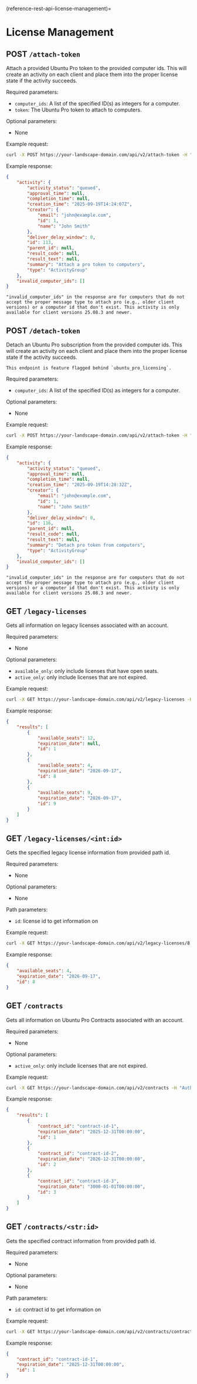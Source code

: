 (reference-rest-api-license-management)=
# License Management

## POST `/attach-token`

Attach a provided Ubuntu Pro token to the provided computer ids. This will create an activity on each client and place them into the proper license state if the activity succeeds.

Required parameters:

- `computer_ids`: A list of the specified ID(s) as integers for a computer.
- `token`: The Ubuntu Pro token to attach to computers.

Optional parameters:

- None

Example request:

```bash
curl -X POST https://your-landscape-domain.com/api/v2/attach-token -H "Authorization: Bearer $JWT" -d '{"computer_ids": [1, 2], "token": "<ubuntu-pro-token>"}'
```

Example response:
```json
{
    "activity": {
        "activity_status": "queued",
        "approval_time": null,
        "completion_time": null,
        "creation_time": "2025-09-19T14:24:07Z",
        "creator": {
            "email": "john@example.com",
            "id": 1,
            "name": "John Smith"
        },
        "deliver_delay_window": 0,
        "id": 113,
        "parent_id": null,
        "result_code": null,
        "result_text": null,
        "summary": "Attach a pro token to computers",
        "type": "ActivityGroup"
    },
    "invalid_computer_ids": []
}
```

```{note}
"invalid_computer_ids" in the response are for computers that do not accept the proper message type to attach pro (e.g., older client versions) or a computer id that don't exist. This activity is only available for client versions 25.08.3 and newer.
```

## POST `/detach-token`

Detach an Ubuntu Pro subscription from the provided computer ids. This will create an activity on each client and place them into the proper license state if the activity succeeds.

```{note}
This endpoint is feature flagged behind `ubuntu_pro_licensing`.
```

Required parameters:

- `computer_ids`: A list of the specified ID(s) as integers for a computer.

Optional parameters:

- None

Example request:

```bash
curl -X POST https://your-landscape-domain.com/api/v2/attach-token -H "Authorization: Bearer $JWT" -d '{"computer_ids": [1, 2]}'
```

Example response:

```json
{
    "activity": {
        "activity_status": "queued",
        "approval_time": null,
        "completion_time": null,
        "creation_time": "2025-09-19T14:28:32Z",
        "creator": {
            "email": "john@example.com",
            "id": 1,
            "name": "John Smith"
        },
        "deliver_delay_window": 0,
        "id": 116,
        "parent_id": null,
        "result_code": null,
        "result_text": null,
        "summary": "Detach pro token from computers",
        "type": "ActivityGroup"
    },
    "invalid_computer_ids": []
}
```

```{note}
"invalid_computer_ids" in the response are for computers that do not accept the proper message type to attach pro (e.g., older client versions) or a computer id that don't exist. This activity is only available for client versions 25.08.3 and newer.
```

## GET `/legacy-licenses`

Gets all information on legacy licenses associated with an account.

Required parameters:

- None

Optional parameters:

- `available_only`: only include licenses that have open seats.
- `active_only`: only include licenses that are not expired.

Example request:

```bash
curl -X GET https://your-landscape-domain.com/api/v2/legacy-licenses -H "Authorization: Bearer $JWT"
```

Example response:

```json
{
    "results": [
        {
            "available_seats": 12,
            "expiration_date": null,
            "id": 1
        },
        {
            "available_seats": 4,
            "expiration_date": "2026-09-17",
            "id": 8
        },
        {
            "available_seats": 9,
            "expiration_date": "2026-09-17",
            "id": 9
        }
    ]
}
```

## GET `/legacy-licenses/<int:id>`

Gets the specified legacy license information from provided path id.

Required parameters:

- None

Optional parameters:

- None

Path parameters:

- `id`: license id to get information on

Example request:

```bash
curl -X GET https://your-landscape-domain.com/api/v2/legacy-licenses/8 -H "Authorization: Bearer $JWT"
```

Example response:

```json
{
    "available_seats": 4,
    "expiration_date": "2026-09-17",
    "id": 8
}
```

## GET `/contracts`

Gets all information on Ubuntu Pro Contracts associated with an account.

Required parameters:

- None

Optional parameters:

- `active_only`: only include licenses that are not expired.

Example request:

```bash
curl -X GET https://your-landscape-domain.com/api/v2/contracts -H "Authorization: Bearer $JWT"
```

Example response:

```json
{
    "results": [
        {
            "contract_id": "contract-id-1",
            "expiration_date": "2025-12-31T00:00:00",
            "id": 1
        },
        {
            "contract_id": "contract-id-2",
            "expiration_date": "2026-12-31T00:00:00",
            "id": 2
        },
        {
            "contract_id": "contract-id-3",
            "expiration_date": "3000-01-01T00:00:00",
            "id": 3
        }
    ]
}
```

## GET `/contracts/<str:id>`

Gets the specified contract information from provided path id.

Required parameters:

- None

Optional parameters:

- None

Path parameters:

- `id`: contract id to get information on

Example request:

```bash
curl -X GET https://your-landscape-domain.com/api/v2/contracts/contract-id-1 -H "Authorization: Bearer $JWT"
```

Example response:

```json
{
    "contract_id": "contract-id-1",
    "expiration_date": "2025-12-31T00:00:00",
    "id": 1
}
```